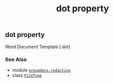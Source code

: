 ﻿---
title: dot property
second_title: GroupDocs.Redaction for Python via .NET API References
description: 
type: docs
url: /python-net/groupdocs.redaction/filetype/dot/
is_root: false
weight: 110
---

## dot property


Word Document Template (.dot)

### See Also
* module [`groupdocs.redaction`](../../)
* class [`FileType`](/redaction/python-net/groupdocs.redaction/filetype)
